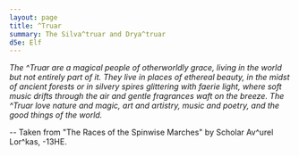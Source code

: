 ```yaml
---
layout: page
title: ^Truar
summary: The Silva^truar and Drya^truar 
d5e: Elf
---
```


<em>The ^Truar are a magical people of otherworldly grace, living in the world but not entirely part of it. They live in places of ethereal beauty, in the midst of ancient forests or in silvery spires glittering with faerie light, where soft music drifts through the air and gentle fragrances waft on the breeze. The ^Truar love nature and magic, art and artistry, music and poetry, and the good things of the world.</em>

-- Taken from "The Races of the Spinwise Marches" by Scholar Av^urel Lor^kas, -13HE.